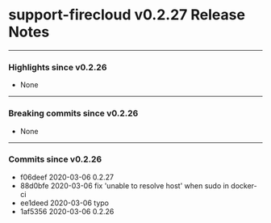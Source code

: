 # support-firecloud v0.2.27 Release Notes

---

### Highlights since v0.2.26

* None

---

### Breaking commits since v0.2.26

* None

---

### Commits since v0.2.26

* f06deef 2020-03-06 0.2.27
* 88d0bfe 2020-03-06 fix 'unable to resolve host' when sudo in docker-ci
* ee1deed 2020-03-06 typo
* 1af5356 2020-03-06 0.2.26
